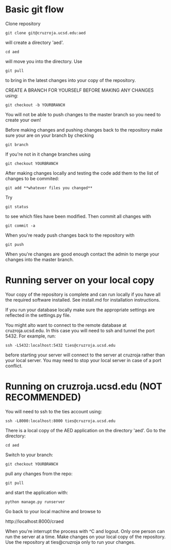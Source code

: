 # Basic git flow

Clone repository

	git clone git@cruzroja.ucsd.edu:aed

will create a directory 'aed'.

	cd aed
	
will move you into the directory. Use

	git pull
	
to bring in the latest changes into your copy of the repository.

CREATE A BRANCH FOR YOURSELF BEFORE MAKING ANY CHANGES using:

	git checkout -b YOURBRANCH

You will not be able to push changes to the master branch so you need
to create your own!

Before making changes and pushing changes back to the repository make
sure your are on your branch by checking

	git branch

If you're not in it change branches using

	git checkout YOURBRANCH

After making changes locally and testing the code add them to the list
of changes to be commited:

	git add **whatever files you changed**

Try

	git status

to see which files have been modified. Then commit all changes with

	git commit -a

When you're ready push changes back to the repository with

	git push

When you're changes are good enough contact the admin to merge your
changes into the master branch.

# Running server on your local copy

Your copy of the repository is complete and can run locally if you
have all the required software installed. See install.md for
installation instructions.

If you run your database locally make sure the appropriate settings
are reflected in the settings.py file.

You might alto want to connect to the remote database at
cruzroja.ucsd.edu. In this case you will need to ssh and tunnel the
port 5432. For example, run:

	ssh -L5432:localhost:5432 ties@cruzroja.ucsd.edu
	
before starting your server will connect to the server at cruzroja
rather than your local server. You may need to stop your local server
in case of a port conflict.

# Running on cruzroja.ucsd.edu (NOT RECOMMENDED)

You will need to ssh to the ties account using:

	ssh -L8000:localhost:8000 ties@cruzroja.ucsd.edu
	
There is a local copy of the AED application on the directory 'aed'.
Go to the directory:

	cd aed

Switch to your branch:

	git checkout YOURBRANCH

pull any changes from the repo:

	git pull

and start the application with:

	python manage.py runserver	

Go back to your local machine and browse to 

http://localhost:8000/craed

When you're interrupt the process with ^C and logout. 
Only one person can run the server at a time.
Make changes on your local copy of the repository.
Use the repository at ties@cruzroja only to run your changes.
